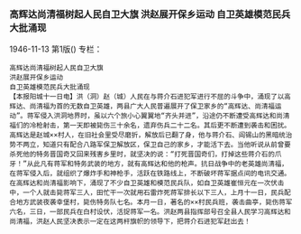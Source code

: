 ### 高辉达尚清福树起人民自卫大旗  洪赵展开保乡运动  自卫英雄模范民兵大批涌现

1946-11-13
第1版()
专栏：

    高辉达尚清福树起人民自卫大旗
    洪赵展开保乡运动
    自卫英雄模范民兵大批涌现
    【本报阳城十一日电】洪（洞）赵（城）人民在与蒋介石进犯军进行不屈的斗争中，涌现了以高辉达、尚清福为首的无数自卫英雄，两县广大人民普遍展开了保卫家乡的“高辉达、尚清福运动”。蒋军侵入洪洞地界时，虽以六个旅小心翼翼地“齐头并进”，沿途仍不断遭受高辉达和尚清福们的冷枪射击，第一天即被毙伤三十余名，遗弃伤兵二十二名。其后更不断遭到袭击和困扰。高辉达是赵城××村人，在旧社会里受尽磨折，解放后已翻了身，他与蒋介石、阎锡山的黑暗统治势不两立，知道只有配合八路军保卫解放区，保卫自己的家乡，才能活下去。当他听说从前曾要杀死他的特务晋国奇又回来残害乡里时，就坚决的说：“打死晋国奇们，打掉这些蒋介石的爪牙！”从此凡有蒋军和特务武装的地方，就有高辉达和他的枪声。抗日战争中的老英雄尚清福，在蒋军侵入后，就组织了爆炸手和神枪手，活跃在铁路线上，不断破坏蒋军据点间的电讯交通。在高辉达和尚清福影响下，涌现了不少自卫英雄和模范民兵队，如自卫英雄崔恒元在一次伏击中，一个人就击毙蒋军三人，田忙干一次就用石雷炸死蒋军排长以下三人，上月十一日，民兵配合地方武装夜袭幸堡村，毙伤特务队七名。本月一日，著名的××村民兵班，袭击曲亭，毙伤蒋军六名，三日，一部民兵在白村设伏，活捉蒋军一名。洪赵两县指挥部号召全县人民学习高辉达和尚清福，洪赵人民坚决表示一定在这两杆旗帜的领导下，把蒋介石进犯军赶出去！
